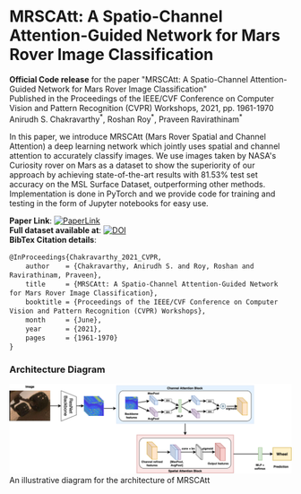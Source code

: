 # MRSCAtt: A Spatio-Channel Attention-Guided Network for Mars Rover Image Classification
**Official Code release** for the paper "MRSCAtt: A Spatio-Channel Attention-Guided Network for Mars Rover Image Classification"   
Published in the Proceedings of the IEEE/CVF Conference on Computer Vision and Pattern Recognition (CVPR) Workshops, 2021, pp. 1961-1970     
Anirudh S. Chakravarthy<sup>\*</sup>, Roshan Roy<sup>\*</sup>, Praveen Ravirathinam<sup>\*</sup>

In this paper, we introduce MRSCAtt (Mars Rover Spatial and Channel Attention) a deep learning network which jointly uses spatial and channel attention to accurately classify images. We use images taken by NASA's Curiosity rover on Mars as a dataset to show the superiority of our approach by achieving state-of-the-art results with 81.53% test set accuracy on the MSL Surface Dataset, outperforming other methods. Implementation is done in PyTorch and we provide code for training and testing in the form of Jupyter notebooks for easy use.

**Paper Link**: [![PaperLink](https://img.shields.io/static/v1?label=Paper%20Link&message=MRSCAtt&color=green)](https://openaccess.thecvf.com/content/CVPR2021W/AI4Space/html/Chakravarthy_MRSCAtt_A_Spatio-Channel_Attention-Guided_Network_for_Mars_Rover_Image_Classification_CVPRW_2021_paper.html)   
**Full dataset available at**: [![DOI](https://zenodo.org/badge/DOI/10.5281/zenodo.1049137.svg)](https://doi.org/10.5281/zenodo.1049137)   
**BibTex Citation details**:
```
@InProceedings{Chakravarthy_2021_CVPR,   
    author    = {Chakravarthy, Anirudh S. and Roy, Roshan and Ravirathinam, Praveen},   
    title     = {MRSCAtt: A Spatio-Channel Attention-Guided Network for Mars Rover Image Classification},    
    booktitle = {Proceedings of the IEEE/CVF Conference on Computer Vision and Pattern Recognition (CVPR) Workshops},   
    month     = {June},   
    year      = {2021},   
    pages     = {1961-1970}   
}
```

### Architecture Diagram  
![alt text](https://github.com/anirudh-chakravarthy/MRSCAtt/blob/main/Network%20diagram.png)  
An illustrative diagram for the architecture of MRSCAtt


